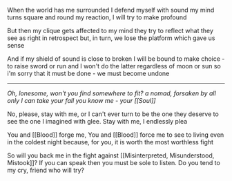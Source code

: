 When the world has me surrounded
I defend myself with sound
my mind turns square and round
my reaction, I will try to make profound

But then my clique gets affected
to my mind they try to reflect
what they see as right in retrospect
but, in turn, we lose the platform which gave us sense

And if my shield of sound is close to broken
I will be bound to make choice - to raise sword or run
and I won't do the latter regardless of moon or sun
so i'm sorry that it must be done - we must become undone

---

*Oh, lonesome, won't you find somewhere to fit?
a nomad, forsaken by all
only I can take your fall
you know me - your [[Soul]]*

No, please, stay with me, or I can't ever turn to be
the one they deserve to see
the one I imagined with glee.
Stay with me, I endlessly plea

You and [[Blood]] forge me,
You and [[Blood]] force me
to see to living even in the coldest night
because, for you, it is worth the most worthless fight

So will you back me in the fight against
[[Misinterpreted, Misunderstood, Mistook]]?
If you can speak then you must be sole to listen.
Do you tend to my cry, friend who will try?